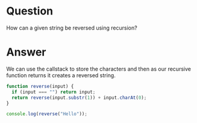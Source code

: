 # Question

How can a given string be reversed using recursion?

# Answer

We can use the callstack to store the characters and then as our recursive function returns it creates a reversed string.

```javascript
function reverse(input) {
  if (input === "") return input;
  return reverse(input.substr(1)) + input.charAt(0);
}

console.log(reverse("Hello"));
```
